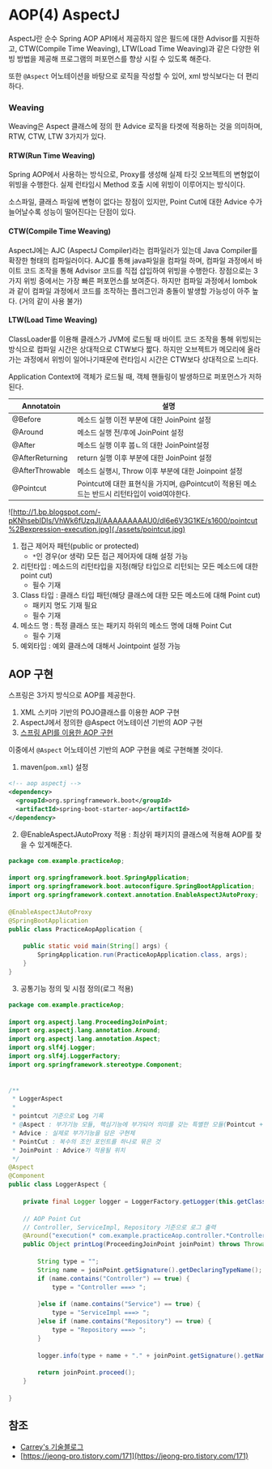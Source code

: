 # AOP(4) AspectJ

AspectJ란 순수 Spring AOP API에서 제공하지 않은 필드에 대한 Advisor를 지원하고, CTW(Compile Time Weaving), LTW(Load Time Weaving)과 같은 다양한 위빙 방법을 제공해 프로그램의 퍼포먼스를 향상 시킬 수 있도록 해준다.

또한 `@Aspect` 어노테이션을 바탕으로 로직을 작성할 수 있어, xml 방식보다는 더 편리하다. 

### Weaving

Weaving은 Aspect 클래스에 정의 한 Advice 로직을 타겟에 적용하는 것을 의미하며, RTW, CTW, LTW 3가지가 있다.

#### RTW(Run Time Weaving)

Spring AOP에서 사용하는 방식으로, Proxy를 생성해 실제 타깃 오브젝트의 변형없이 위빙을 수행한다. 실제 런타임시 Method 호출 시에 위빙이 이루어지는 방식이다.

소스파일, 클래스 파일에 변형이 없다는 장점이 있지만, Point Cut에 대한  Advice 수가 늘어날수록 성능이 떨어진다는 단점이 있다.

#### CTW(Compile Time Weaving)

AspectJ에는 AJC (AspectJ Compiler)라는 컴파일러가 있는데 Java Compiler를 확장한 형태의 컴파일러이다. AJC를 통해 java파일을 컴파일 하며, 컴파일 과정에서 바이트 코드 조작을 통해 Advisor 코드를 직접 삽입하여 위빙을 수행한다. 장점으로는 3가지 위빙 중에서는 가장 빠른 퍼포먼스를 보여준다. 하지만 컴파일 과정에서 lombok과 같이 컴파일 과정에서 코드를 조작하는 플러그인과 충돌이 발생할 가능성이 아주 높다. (거의 같이 사용 불가)

#### LTW(Load Time Weaving)

ClassLoader를 이용해 클래스가 JVM에 로드될 때 바이트 코드 조작을 통해 위빙되는 방식으로 컴파일 시간은 상대적으로 CTW보다 짧다. 하지만 오브젝트가 메모리에 올라가는 과정에서 위빙이 일어나기때문에 런타임시 시간은 CTW보다 상대적으로 느리다.

Application Context에 객체가 로드될 때, 객체 핸들링이 발생하므로 퍼포먼스가 저하된다.

| Annotatoin      | 설명                                                         |
| --------------- | ------------------------------------------------------------ |
| @Before         | 메소드 실행 이전 부분에 대한 JoinPoint 설정                  |
| @Around         | 메소드 실행 전/후에 JoinPoint 설정                           |
| @After          | 메소드 실행 이후 붑ㄴ의 대한 JoinPoint설정                   |
| @AfterReturning | return 실행 이후 부분에 대한 JoinPoint 설정                  |
| @AfterThrowable | 메소드 실행시, Throw 이후 부분에  대한 Joinpoint 설정        |
| @Pointcut       | Pointcut에 대한 표현식을 가지며, @Pointcut이 적용된 메소드는 반드시 리턴타입이 void여야한다. |

![http://1.bp.blogspot.com/-pKNhsebIDls/VhWk6fUzqJI/AAAAAAAAAU0/dl6e6V3G1KE/s1600/pointcut%2Bexpression-execution.jpg](./assets/pointcut.jpg)

1. 접근 제어자 패턴(public or protected)
   - `*`인 경우(or 생략) 모든 접근 제어자에 대해 설정 가능
2. 리턴타입 : 메소드의 리턴타입을 지정(해당 타입으로 리턴되는 모든 메소드에 대한 point cut)
   - 필수 기재
3. Class 타입 : 클래스 타입 패턴(해당 클래스에 대한 모든 메소드에 대해 Point cut)
   - 패키지 명도 기재 필요
   - 필수 기재
4. 메소드 명 : 특정 클래스 또는 패키지 하위의 메소드 명에 대해 Point Cut
   - 필수 기재
5. 예외타입 : 예외 클래스에 대해서 Jointpoint 설정 가능

## AOP 구현

스프링은 3가지 방식으로 AOP를 제공한다.

1. XML 스키마 기반의 POJO클래스를 이용한 AOP 구현
2. AspectJ에서 정의한 @Aspect 어노테이션 기반의 AOP 구현
3. [스프링 API를 이용한 AOP 구현](https://m.blog.naver.com/PostView.nhn?blogId=chocolleto&logNo=30086011474&proxyReferer=https:%2F%2Fwww.google.com%2F)



이중에서 `@Aspect` 어노테이션 기반의 AOP 구현을 예로 구현해볼 것이다.

1. maven(`pom.xml`) 설정

```xml
<!-- aop aspectj -->
<dependency>
  <groupId>org.springframework.boot</groupId>
  <artifactId>spring-boot-starter-aop</artifactId>
</dependency>
```

2. @EnableAspectJAutoProxy 적용 : 최상위 패키지의 클래스에 적용해 AOP를 찾을 수 있게해준다.

```java
package com.example.practiceAop;

import org.springframework.boot.SpringApplication;
import org.springframework.boot.autoconfigure.SpringBootApplication;
import org.springframework.context.annotation.EnableAspectJAutoProxy;

@EnableAspectJAutoProxy
@SpringBootApplication
public class PracticeAopApplication {

	public static void main(String[] args) {
		SpringApplication.run(PracticeAopApplication.class, args);
	}
}
```

3. 공통기능 정의 및 시점 정의(로그 적용)

```java
package com.example.practiceAop;

import org.aspectj.lang.ProceedingJoinPoint;
import org.aspectj.lang.annotation.Around;
import org.aspectj.lang.annotation.Aspect;
import org.slf4j.Logger;
import org.slf4j.LoggerFactory;
import org.springframework.stereotype.Component;


/**
 * LoggerAspect
 *  
 * pointcut 기준으로 Log 기록
 * @Aspect : 부가기능 모듈, 핵심기능에 부가되어 의미를 갖는 특별한 모듈(Pointcut + Advice)
 * Advice : 실제로 부가기능을 담은 구현체
 * PointCut : 복수의 조인 포인트를 하나로 묶은 것
 * JoinPoint : Advice가 적용될 위치
 */
@Aspect
@Component
public class LoggerAspect {

	private final Logger logger = LoggerFactory.getLogger(this.getClass());

	// AOP Point Cut
	// Controller, ServiceImpl, Repository 기준으로 로그 출력
	@Around("execution(* com.example.practiceAop.controller.*Controller.*(..)) or execution(* com.example.practiceAop.service.impl.*Impl.*(..)) or execution(* com.example.practiceAop.repository.*Repository.*(..))")
	public Object printLog(ProceedingJoinPoint joinPoint) throws Throwable {

		String type = "";
		String name = joinPoint.getSignature().getDeclaringTypeName(); // 실행되는 대상 메서드 정보
		if (name.contains("Controller") == true) {
			type = "Controller ===> ";

		}else if (name.contains("Service") == true) {
			type = "ServiceImpl ===> ";
		}else if (name.contains("Repository") == true) {
			type = "Repository ===> ";
		}

		logger.info(type + name + "." + joinPoint.getSignature().getName() + "( )" );
		
		return joinPoint.proceed();
	}

}
```



## 참조

- [Carrey's 기술블로그](https://jaehun2841.github.io/2018/07/22/2018-07-22-spring-aop4/)
- [https://jeong-pro.tistory.com/171](https://jeong-pro.tistory.com/171)